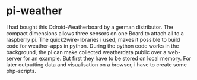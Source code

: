 # pi-weather
I had bought this Odroid-Weatherboard by a german distributor. The compact dimensions allows three sensors on one Board to attach all to a raspberry pi. The quick2wire-libraries i used, makes it possible to build code for weather-apps in python. During the python code works in the background, the pi can make collected weatherdata public over a web-server for an example. But first they have to be stored on local memory. For later outputting data and visualisation on a browser, i have to create some php-scripts.
